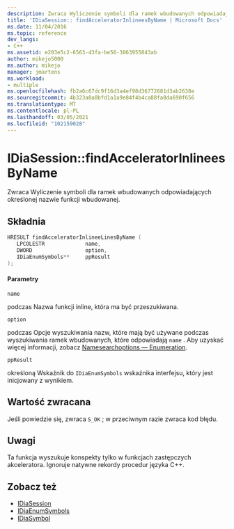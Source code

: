 ```yaml
---
description: Zwraca Wyliczenie symboli dla ramek wbudowanych odpowiadających określonej nazwie funkcji wbudowanej.
title: 'IDiaSession:: findAcceleratorInlineesByName | Microsoft Docs'
ms.date: 11/04/2016
ms.topic: reference
dev_langs:
- C++
ms.assetid: e203e5c2-6563-43fa-be56-3063955043ab
author: mikejo5000
ms.author: mikejo
manager: jmartens
ms.workload:
- multiple
ms.openlocfilehash: fb2a6c67dc9f16d3a4ef98d36772681d3ab2638e
ms.sourcegitcommit: 4b323a8a8bfd1a1a9e84f4b4ca88fa8da690f656
ms.translationtype: MT
ms.contentlocale: pl-PL
ms.lasthandoff: 03/05/2021
ms.locfileid: "102159028"
---
```

# <a name="idiasessionfindacceleratorinlineesbyname"></a>IDiaSession::findAcceleratorInlineesByName
Zwraca Wyliczenie symboli dla ramek wbudowanych odpowiadających określonej nazwie funkcji wbudowanej.

## <a name="syntax"></a>Składnia

```C++
HRESULT findAcceleratorInlineeLinesByName ( 
   LPCOLESTR             name,
   DWORD                 option,
   IDiaEnumSymbols**     ppResult
);
```

#### <a name="parameters"></a>Parametry
 `name`

podczas Nazwa funkcji inline, która ma być przeszukiwana.

 `option`

podczas Opcje wyszukiwania nazw, które mają być używane podczas wyszukiwania ramek wbudowanych, które odpowiadają `name` . Aby uzyskać więcej informacji, zobacz [Namesearchoptions — Enumeration](../../debugger/debug-interface-access/namesearchoptions.md).

 `ppResult`

określoną Wskaźnik do `IDiaEnumSymbols` wskaźnika interfejsu, który jest inicjowany z wynikiem.

## <a name="return-value"></a>Wartość zwracana
 Jeśli powiedzie się, zwraca `S_OK` ; w przeciwnym razie zwraca kod błędu.

## <a name="remarks"></a>Uwagi
 Ta funkcja wyszukuje konspekty tylko w funkcjach zastępczych akceleratora. Ignoruje natywne rekordy procedur języka C++.

## <a name="see-also"></a>Zobacz też
- [IDiaSession](../../debugger/debug-interface-access/idiasession.md)
- [IDiaEnumSymbols](../../debugger/debug-interface-access/idiaenumsymbols.md)
- [IDiaSymbol](../../debugger/debug-interface-access/idiasymbol.md)
